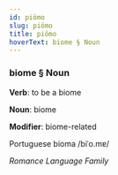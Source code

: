```yaml
---
id: piömo
slug: piömo
title: piömo
hoverText: biome § Noun
---
```


### biome § Noun

**Verb**: to be a biome

**Noun**: biome

**Modifier**: biome-related

Portuguese bioma /biˈo.mɐ/

*Romance Language Family*